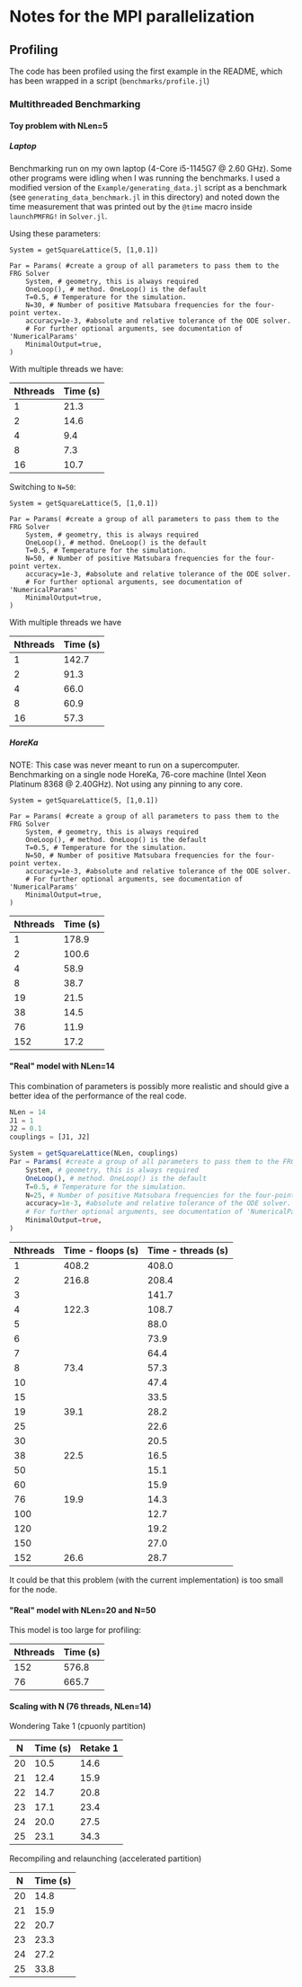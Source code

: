 # Notes for the MPI parallelization

## Profiling

The code has been profiled
using the first example in the README,
which has been wrapped in a script 
(`benchmarks/profile.jl`)

### Multithreaded Benchmarking

#### Toy problem with NLen=5
##### Laptop
Benchmarking run on my own laptop (4-Core i5-1145G7 @ 2.60 GHz).
Some other programs were idling when I was running the benchmarks.
I used a modified version 
of the  `Example/generating_data.jl` script
as a benchmark (see `generating_data_benchmark.jl` in this directory)
and noted down the time measurement
that was printed out by the `@time` macro inside `launchPMFRG!` in `Solver.jl`.

Using these parameters:
```
System = getSquareLattice(5, [1,0.1])

Par = Params( #create a group of all parameters to pass them to the FRG Solver
    System, # geometry, this is always required
    OneLoop(), # method. OneLoop() is the default
    T=0.5, # Temperature for the simulation.
    N=30, # Number of positive Matsubara frequencies for the four-point vertex.
    accuracy=1e-3, #absolute and relative tolerance of the ODE solver.
    # For further optional arguments, see documentation of 'NumericalParams'
    MinimalOutput=true,
)

```

With multiple threads we have:

| Nthreads | Time (s) |
|----------|----------|
|        1 |     21.3 |
|        2 |     14.6 |
|        4 |      9.4 |
|        8 |      7.3 |
|       16 |     10.7 |


Switching to `N=50`:

```
System = getSquareLattice(5, [1,0.1])

Par = Params( #create a group of all parameters to pass them to the FRG Solver
    System, # geometry, this is always required
    OneLoop(), # method. OneLoop() is the default
    T=0.5, # Temperature for the simulation.
    N=50, # Number of positive Matsubara frequencies for the four-point vertex.
    accuracy=1e-3, #absolute and relative tolerance of the ODE solver.
    # For further optional arguments, see documentation of 'NumericalParams'
    MinimalOutput=true,
)
```

With multiple threads we have 

| Nthreads | Time (s) |
|----------|----------|
|        1 |    142.7 |
|        2 |     91.3 |
|        4 |     66.0 |
|        8 |     60.9 |
|       16 |     57.3 |

##### HoreKa 
NOTE: This case was never meant to run on a supercomputer.
Benchmarking on a single node HoreKa, 76-core machine
(Intel Xeon Platinum 8368 @ 2.40GHz).
Not using any pinning to any core.

```
System = getSquareLattice(5, [1,0.1])

Par = Params( #create a group of all parameters to pass them to the FRG Solver
    System, # geometry, this is always required
    OneLoop(), # method. OneLoop() is the default
    T=0.5, # Temperature for the simulation.
    N=50, # Number of positive Matsubara frequencies for the four-point vertex.
    accuracy=1e-3, #absolute and relative tolerance of the ODE solver.
    # For further optional arguments, see documentation of 'NumericalParams'
    MinimalOutput=true,
)
```

| Nthreads | Time (s) |
|----------|----------|
|        1 |    178.9 |
|        2 |    100.6 |
|        4 |     58.9 |
|        8 |     38.7 |
|       19 |     21.5 |
|       38 |     14.5 |
|       76 |     11.9 |
|      152 |     17.2 |


#### "Real" model with NLen=14

This combination of parameters is possibly more realistic
and should give a better idea of the performance of the real code.

```julia
NLen = 14 
J1 = 1
J2 = 0.1
couplings = [J1, J2] 

System = getSquareLattice(NLen, couplings) 
Par = Params( #create a group of all parameters to pass them to the FRG Solver
    System, # geometry, this is always required
    OneLoop(), # method. OneLoop() is the default
    T=0.5, # Temperature for the simulation.
    N=25, # Number of positive Matsubara frequencies for the four-point vertex.
    accuracy=1e-3, #absolute and relative tolerance of the ODE solver.
    # For further optional arguments, see documentation of 'NumericalParams'
    MinimalOutput=true,
)
```

| Nthreads | Time - floops (s) | Time - threads (s) |
|----------|-------------------|--------------------|
|        1 |             408.2 |              408.0 |
|        2 |             216.8 |              208.4 |
|        3 |                   |              141.7 |
|        4 |             122.3 |              108.7 |
|        5 |                   |               88.0 |
|        6 |                   |               73.9 |
|        7 |                   |               64.4 |
|        8 |              73.4 |               57.3 |
|       10 |                   |               47.4 |
|       15 |                   |               33.5 |
|       19 |              39.1 |               28.2 |
|       25 |                   |               22.6 |
|       30 |                   |               20.5 |
|       38 |              22.5 |               16.5 |
|       50 |                   |               15.1 |
|       60 |                   |               15.9 |
|       76 |              19.9 |               14.3 |
|      100 |                   |               12.7 |
|      120 |                   |               19.2 |
|      150 |                   |               27.0 |
|      152 |              26.6 |               28.7 |



It could be that this problem 
(with the current implementation) 
is too small for the node.
#### "Real" model with NLen=20 and N=50

This model is too large for profiling:

| Nthreads | Time (s) |
|----------|----------|
|      152 |    576.8 | 
|       76 |    665.7 |

#### Scaling with N (76 threads, NLen=14)

Wondering 
Take 1 (cpuonly partition)

| N  | Time (s)| Retake 1 |
|----|---------|----------|
| 20 |    10.5 |     14.6 |
| 21 |    12.4 |     15.9 | 
| 22 |    14.7 |     20.8 |
| 23 |    17.1 |     23.4 |
| 24 |    20.0 |     27.5 |
| 25 |    23.1 |     34.3 |

Recompiling and relaunching (accelerated partition)

| N  | Time (s)|
|----|---------|
| 20 |    14.8 |
| 21 |    15.9 |
| 22 |    20.7 |
| 23 |    23.3 |
| 24 |    27.2 |
| 25 |    33.8 |
